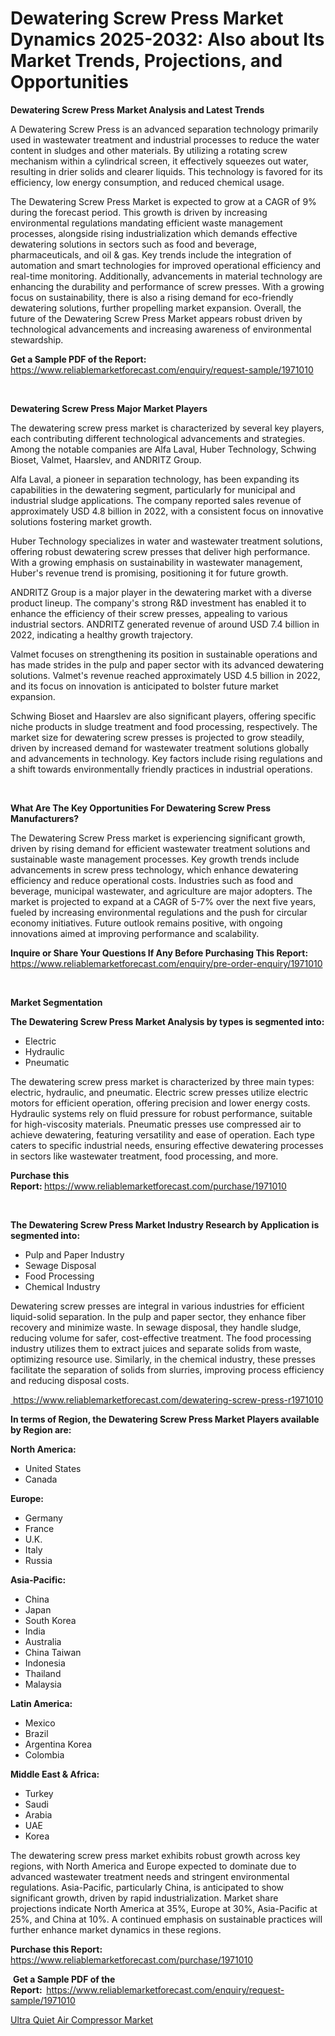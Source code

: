<p><h1>Dewatering Screw Press Market Dynamics 2025-2032: Also about Its Market Trends, Projections, and Opportunities</h1></p><p><strong>Dewatering Screw Press Market Analysis and Latest Trends</strong></p>
<p><p>A Dewatering Screw Press is an advanced separation technology primarily used in wastewater treatment and industrial processes to reduce the water content in sludges and other materials. By utilizing a rotating screw mechanism within a cylindrical screen, it effectively squeezes out water, resulting in drier solids and clearer liquids. This technology is favored for its efficiency, low energy consumption, and reduced chemical usage.</p><p>The Dewatering Screw Press Market is expected to grow at a CAGR of 9% during the forecast period. This growth is driven by increasing environmental regulations mandating efficient waste management processes, alongside rising industrialization which demands effective dewatering solutions in sectors such as food and beverage, pharmaceuticals, and oil & gas. Key trends include the integration of automation and smart technologies for improved operational efficiency and real-time monitoring. Additionally, advancements in material technology are enhancing the durability and performance of screw presses. With a growing focus on sustainability, there is also a rising demand for eco-friendly dewatering solutions, further propelling market expansion. Overall, the future of the Dewatering Screw Press Market appears robust driven by technological advancements and increasing awareness of environmental stewardship.</p></p>
<p><strong>Get a Sample PDF of the Report:&nbsp;</strong> <a href="https://www.reliablemarketforecast.com/enquiry/request-sample/1971010?utm_campaign=3078&utm_medium=2&utm_source=Github&utm_content=ia&utm_term=11042025&utm_id=dewatering-screw-press">https://www.reliablemarketforecast.com/enquiry/request-sample/1971010</a></p>
<p>&nbsp;</p>
<p><strong>Dewatering Screw Press Major Market Players</strong></p>
<p><p>The dewatering screw press market is characterized by several key players, each contributing different technological advancements and strategies. Among the notable companies are Alfa Laval, Huber Technology, Schwing Bioset, Valmet, Haarslev, and ANDRITZ Group.</p><p>Alfa Laval, a pioneer in separation technology, has been expanding its capabilities in the dewatering segment, particularly for municipal and industrial sludge applications. The company reported sales revenue of approximately USD 4.8 billion in 2022, with a consistent focus on innovative solutions fostering market growth.</p><p>Huber Technology specializes in water and wastewater treatment solutions, offering robust dewatering screw presses that deliver high performance. With a growing emphasis on sustainability in wastewater management, Huber's revenue trend is promising, positioning it for future growth.</p><p>ANDRITZ Group is a major player in the dewatering market with a diverse product lineup. The company's strong R&D investment has enabled it to enhance the efficiency of their screw presses, appealing to various industrial sectors. ANDRITZ generated revenue of around USD 7.4 billion in 2022, indicating a healthy growth trajectory.</p><p>Valmet focuses on strengthening its position in sustainable operations and has made strides in the pulp and paper sector with its advanced dewatering solutions. Valmet's revenue reached approximately USD 4.5 billion in 2022, and its focus on innovation is anticipated to bolster future market expansion.</p><p>Schwing Bioset and Haarslev are also significant players, offering specific niche products in sludge treatment and food processing, respectively. The market size for dewatering screw presses is projected to grow steadily, driven by increased demand for wastewater treatment solutions globally and advancements in technology. Key factors include rising regulations and a shift towards environmentally friendly practices in industrial operations.</p></p>
<p>&nbsp;</p>
<p><strong>What Are The Key Opportunities For Dewatering Screw Press Manufacturers?</strong></p>
<p><p>The Dewatering Screw Press market is experiencing significant growth, driven by rising demand for efficient wastewater treatment solutions and sustainable waste management processes. Key growth trends include advancements in screw press technology, which enhance dewatering efficiency and reduce operational costs. Industries such as food and beverage, municipal wastewater, and agriculture are major adopters. The market is projected to expand at a CAGR of 5-7% over the next five years, fueled by increasing environmental regulations and the push for circular economy initiatives. Future outlook remains positive, with ongoing innovations aimed at improving performance and scalability.</p></p>
<p><strong>Inquire or Share Your Questions If Any Before Purchasing This Report:</strong> <a href="https://www.reliablemarketforecast.com/enquiry/pre-order-enquiry/1971010?utm_campaign=3078&utm_medium=2&utm_source=Github&utm_content=ia&utm_term=11042025&utm_id=dewatering-screw-press">https://www.reliablemarketforecast.com/enquiry/pre-order-enquiry/1971010</a></p>
<p>&nbsp;</p>
<p><strong>Market Segmentation</strong></p>
<p><strong>The Dewatering Screw Press Market Analysis by types is segmented into:</strong></p>
<p><ul><li>Electric</li><li>Hydraulic</li><li>Pneumatic</li></ul></p>
<p><p>The dewatering screw press market is characterized by three main types: electric, hydraulic, and pneumatic. Electric screw presses utilize electric motors for efficient operation, offering precision and lower energy costs. Hydraulic systems rely on fluid pressure for robust performance, suitable for high-viscosity materials. Pneumatic presses use compressed air to achieve dewatering, featuring versatility and ease of operation. Each type caters to specific industrial needs, ensuring effective dewatering processes in sectors like wastewater treatment, food processing, and more.</p></p>
<p><strong>Purchase this Report:&nbsp;</strong><a href="https://www.reliablemarketforecast.com/purchase/1971010?utm_campaign=3078&utm_medium=2&utm_source=Github&utm_content=ia&utm_term=11042025&utm_id=dewatering-screw-press">https://www.reliablemarketforecast.com/purchase/1971010</a></p>
<p>&nbsp;</p>
<p><strong>The Dewatering Screw Press Market Industry Research by Application is segmented into:</strong></p>
<p><ul><li>Pulp and Paper Industry</li><li>Sewage Disposal</li><li>Food Processing</li><li>Chemical Industry</li></ul></p>
<p><p>Dewatering screw presses are integral in various industries for efficient liquid-solid separation. In the pulp and paper sector, they enhance fiber recovery and minimize waste. In sewage disposal, they handle sludge, reducing volume for safer, cost-effective treatment. The food processing industry utilizes them to extract juices and separate solids from waste, optimizing resource use. Similarly, in the chemical industry, these presses facilitate the separation of solids from slurries, improving process efficiency and reducing disposal costs.</p></p>
<p><a href="https://www.reliablemarketforecast.com/dewatering-screw-press-r1971010?utm_campaign=3078&utm_medium=2&utm_source=Github&utm_content=ia&utm_term=11042025&utm_id=dewatering-screw-press">&nbsp;https://www.reliablemarketforecast.com/dewatering-screw-press-r1971010</a></p>
<p><strong>In terms of Region, the Dewatering Screw Press Market Players available by Region are:</strong></p>
<p>
    <p> <strong> North America: </strong>
        <ul>
            <li>United States</li>
            <li>Canada</li>
        </ul>
        </p> 
    <p> <strong> Europe: </strong>
        <ul>
            <li>Germany</li>
            <li>France</li>
            <li>U.K.</li>
            <li>Italy</li>
            <li>Russia</li>
        </ul>
        </p> 
    <p> <strong> Asia-Pacific: </strong>
        <ul>
            <li>China</li>
            <li>Japan</li>
            <li>South Korea</li>
            <li>India</li>
            <li>Australia</li>
            <li>China Taiwan</li>
            <li>Indonesia</li>
            <li>Thailand</li>
            <li>Malaysia</li>
        </ul>
        </p> 
    <p> <strong> Latin America: </strong>
        <ul>
            <li>Mexico</li>
            <li>Brazil</li>
            <li>Argentina Korea</li>
            <li>Colombia</li>
        </ul>
        </p> 
    <p> <strong> Middle East & Africa: </strong>
        <ul>
            <li>Turkey</li>
            <li>Saudi</li>
            <li>Arabia</li>
            <li>UAE</li>
            <li>Korea</li>
        </ul>
    </p>
    </p>
<p><p>The dewatering screw press market exhibits robust growth across key regions, with North America and Europe expected to dominate due to advanced wastewater treatment needs and stringent environmental regulations. Asia-Pacific, particularly China, is anticipated to show significant growth, driven by rapid industrialization. Market share projections indicate North America at 35%, Europe at 30%, Asia-Pacific at 25%, and China at 10%. A continued emphasis on sustainable practices will further enhance market dynamics in these regions.</p></p>
<p><strong>Purchase this Report: </strong><a href="https://www.reliablemarketforecast.com/purchase/1971010?utm_campaign=3078&utm_medium=2&utm_source=Github&utm_content=ia&utm_term=11042025&utm_id=dewatering-screw-press">https://www.reliablemarketforecast.com/purchase/1971010</a></p>
<p>&nbsp;<strong>Get a Sample PDF of the Report:&nbsp;&nbsp;</strong><a href="https://www.reliablemarketforecast.com/enquiry/request-sample/1971010?utm_campaign=3078&utm_medium=2&utm_source=Github&utm_content=ia&utm_term=11042025&utm_id=dewatering-screw-press">https://www.reliablemarketforecast.com/enquiry/request-sample/1971010</a></p>
<p><strong></strong></p>
<p><p><a href="https://github.com/abbasgwiltke/Market-Research-Report-List-1/blob/main/ultra-quiet-air-compressor-market.md?utm_campaign=3078&utm_medium=2&utm_source=Github&utm_content=ia&utm_term=11042025&utm_id=dewatering-screw-press">Ultra Quiet Air Compressor Market</a></p></p>
